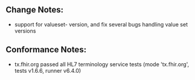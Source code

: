 ## Change Notes:

* support for valueset- version, and fix several bugs handling value set versions

## Conformance Notes:

* tx.fhir.org passed all HL7 terminology service tests (mode 'tx.fhir.org', tests v1.6.6, runner v6.4.0)
